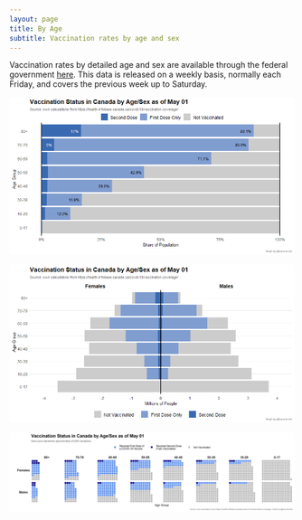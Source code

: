 ```yaml
---
layout: page
title: By Age
subtitle: Vaccination rates by age and sex
---
```


Vaccination rates by detailed age and sex are available through the federal government [here](https://health-infobase.canada.ca/covid-19/vaccination-coverage/). This data is released on a weekly basis, normally each Friday, and covers the previous week up to Saturday.

![](Plots/demo_plot_bar.png)

![](Plots/demo_plot.png)

![](Plots/demo_plot_balls.png)
